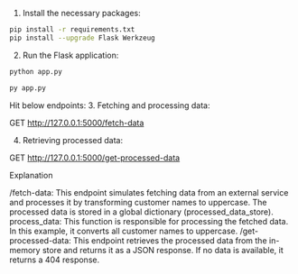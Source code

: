 1. Install the necessary packages:

```bash
pip install -r requirements.txt
pip install --upgrade Flask Werkzeug
```

2. Run the Flask application:

```bash
python app.py
```

```bash
py app.py
```


 Hit below endpoints:
3. Fetching and processing data:

GET http://127.0.0.1:5000/fetch-data

4. Retrieving processed data:

GET http://127.0.0.1:5000/get-processed-data


Explanation

/fetch-data: This endpoint simulates fetching data from an external service and processes it by transforming customer names to uppercase. The processed data is stored in a global dictionary (processed_data_store).
process_data: This function is responsible for processing the fetched data. In this example, it converts all customer names to uppercase.
/get-processed-data: This endpoint retrieves the processed data from the in-memory store and returns it as a JSON response. If no data is available, it returns a 404 response.













